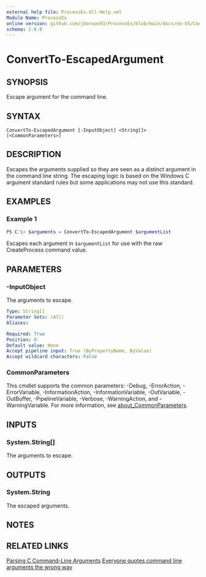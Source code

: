 ```yaml
---
external help file: ProcessEx.dll-Help.xml
Module Name: ProcessEx
online version: github.com/jborean93/ProcessEx/blob/main/docs/en-US/ConvertTo-EscapedArgument.md
schema: 2.0.0
---
```


# ConvertTo-EscapedArgument

## SYNOPSIS
Escape argument for the command line.

## SYNTAX

```
ConvertTo-EscapedArgument [-InputObject] <String[]> [<CommonParameters>]
```

## DESCRIPTION
Escapes the arguments supplied so they are seen as a distinct argument in the command line string.
The escaping logic is based on the Windows C argument standard rules but some applications may not use this standard.

## EXAMPLES

### Example 1
```powershell
PS C:\> $arguments = ConvertTo-EscapedArgument $argumentList
```

Escapes each argument in `$argumentList` for use with the raw CreateProcess command value.

## PARAMETERS

### -InputObject
The arguments to escape.

```yaml
Type: String[]
Parameter Sets: (All)
Aliases:

Required: True
Position: 0
Default value: None
Accept pipeline input: True (ByPropertyName, ByValue)
Accept wildcard characters: False
```

### CommonParameters
This cmdlet supports the common parameters: -Debug, -ErrorAction, -ErrorVariable, -InformationAction, -InformationVariable, -OutVariable, -OutBuffer, -PipelineVariable, -Verbose, -WarningAction, and -WarningVariable. For more information, see [about_CommonParameters](http://go.microsoft.com/fwlink/?LinkID=113216).

## INPUTS

### System.String[]
The arguments to escape.

## OUTPUTS

### System.String
The escaped arguments.

## NOTES

## RELATED LINKS

[Parsing C Command-Line Arguments](https://docs.microsoft.com/en-us/cpp/c-language/parsing-c-command-line-arguments?view=msvc-170)
[Everyone quotes command line arguments the wrong way](https://docs.microsoft.com/en-us/archive/blogs/twistylittlepassagesallalike/everyone-quotes-command-line-arguments-the-wrong-way)
